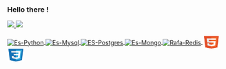 ### Hello there !

<div align="left">
  <a href="https://github.com/es-codes">
  <img height="180em" src="https://github-readme-stats.vercel.app/api?username=es-codes&show_icons=true&theme=dracula&include_all_commits=true&count_private=true"/>
  <img height="180em" src="https://github-readme-stats.vercel.app/api/top-langs/?username=es-codes&layout=compact&langs_count=7&theme=dracula"/>
</div>
<div style="display: inline_block"><br>
  <img align="center" alt="Es-Python" height="30" width="40" src="https://cdn.jsdelivr.net/gh/devicons/devicon/icons/python/python-original.svg">
  <img align="center" alt="Es-Mysql" height="30" width="40" src="https://cdn.jsdelivr.net/gh/devicons/devicon/icons/mysql/mysql-original.svg" >
  <img align="center" alt="ES-Postgres" height="30" width="40" src="https://cdn.jsdelivr.net/gh/devicons/devicon/icons/postgresql/postgresql-original.svg">
  <img align="center" alt="Es-Mongo" height="30" width="40" src="https://cdn.jsdelivr.net/gh/devicons/devicon/icons/mongodb/mongodb-original.svg">
  <img align="center" alt="Rafa-Redis" height="30" width="40" src="https://cdn.jsdelivr.net/gh/devicons/devicon/icons/redis/redis-original.svg">
  <img align="center" alt="Es-HTML" height="30" width="40" src="https://raw.githubusercontent.com/devicons/devicon/master/icons/html5/html5-original.svg">
  <img align="center" alt="Es-Css" height="30" width="40" src="https://raw.githubusercontent.com/devicons/devicon/master/icons/css3/css3-original.svg">
</div>
